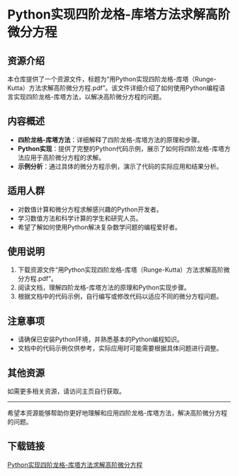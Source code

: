 # Python实现四阶龙格-库塔方法求解高阶微分方程

## 资源介绍

本仓库提供了一个资源文件，标题为“用Python实现四阶龙格-库塔（Runge-Kutta）方法求解高阶微分方程.pdf”。该文件详细介绍了如何使用Python编程语言实现四阶龙格-库塔方法，以解决高阶微分方程的问题。

## 内容概述

- **四阶龙格-库塔方法**：详细解释了四阶龙格-库塔方法的原理和步骤。
- **Python实现**：提供了完整的Python代码示例，展示了如何将四阶龙格-库塔方法应用于高阶微分方程的求解。
- **示例分析**：通过具体的微分方程示例，演示了代码的实际应用和结果分析。

## 适用人群

- 对数值计算和微分方程求解感兴趣的Python开发者。
- 学习数值方法和科学计算的学生和研究人员。
- 希望了解如何使用Python解决复杂数学问题的编程爱好者。

## 使用说明

1. 下载资源文件“用Python实现四阶龙格-库塔（Runge-Kutta）方法求解高阶微分方程.pdf”。
2. 阅读文档，理解四阶龙格-库塔方法的原理和Python实现步骤。
3. 根据文档中的代码示例，自行编写或修改代码以适应不同的微分方程问题。

## 注意事项

- 请确保已安装Python环境，并熟悉基本的Python编程知识。
- 文档中的代码示例仅供参考，实际应用时可能需要根据具体问题进行调整。

## 其他资源

如需更多相关资源，请访问主页自行获取。

---

希望本资源能够帮助你更好地理解和应用四阶龙格-库塔方法，解决高阶微分方程的问题。

## 下载链接

[Python实现四阶龙格-库塔方法求解高阶微分方程](https://pan.quark.cn/s/4f8f8133b46c)